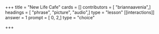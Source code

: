 +++
title = "New Life Cafe"
cards = []
contributors = [ "briannaavenia",]
headings = [ "phrase", "picture", "audio",]
type = "lesson"
[[interactions]]
answer = 1
prompt = [ 0, 2,]
type = "choice"

+++
